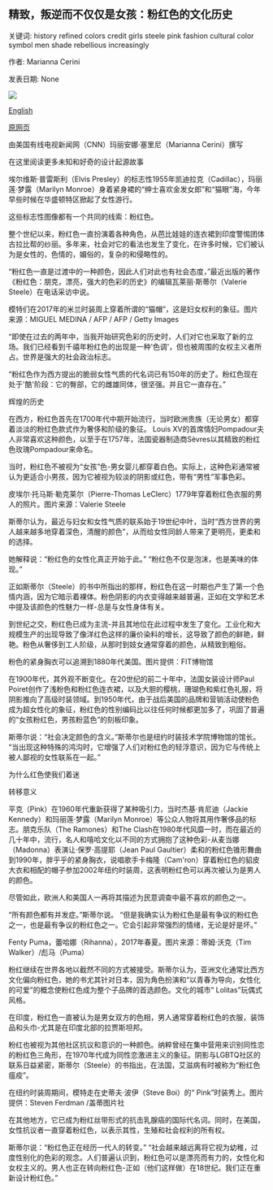 ## 精致，叛逆而不仅仅是女孩：粉红色的文化历史

关键词: history refined colors credit girls steele pink fashion cultural color symbol men shade rebellious increasingly

作者: Marianna Cerini

发表日期: None

![](https://cdn.cnn.com/cnnnext/dam/assets/181026160610-pink-fashion-close-crop-super-tease.jpg)

[English](Refined%2C%20rebellious%20and%20not%20just%20for%20girls%3A%20A%20cultural%20history%20of%20pink.md)

[原网页](https://edition.cnn.com/style/article/history-of-color-pink/index.html)

由美国有线电视新闻网（CNN）玛丽安娜·塞里尼（Marianna Cerini）撰写

在这里阅读更多未知和好奇的设计起源故事

埃尔维斯·普雷斯利（Elvis Presley）的标志性1955年凯迪拉克（Cadillac），玛丽莲·梦露（Marilyn Monroe）身着紧身裙的“绅士喜欢金发女郎”和“猫眼”海，今年早些时候在华盛顿特区掀起了女性游行。

这些标志性图像都有一个共同的线索：粉红色。

整个世纪以来，粉红色一直扮演着各种角色，从芭比娃娃的连衣裙到印度警惕团体古拉比帮的纱丽。多年来，社会对它的看法也发生了变化，在许多时候，它们被认为是女性的，色情的，媚俗的，复杂的和侵略性的。

“粉红色一直是过渡中的一种颜色，因此人们对此也有社会态度，”最近出版的著作《粉红色：朋克，漂亮，强大的色彩的历史》的编辑瓦莱丽·斯蒂尔（Valerie Steele）在电话采访中说。

模特们在2017年的米兰时装周上穿着所谓的“猫帽”，这是妇女权利的象征。图片来源：MIGUEL MEDINA / AFP / AFP / Getty Images

“即使在过去的两年中，当我开始研究色彩的历史时，人们对它也采取了新的立场。我们已经看到千禧年粉红色的出现是一种'色调'，但也被周围的女权主义者所占。世界是强大的社会政治标志。

“粉红色作为西方提出的脆弱女性气质的代名词已有150年的历史了。粉红色现在处于'酷'阶段：它的臀部，它的雌雄同体，很坚强。并且它一直存在。”

辉煌的历史

在西方，粉红色首先在1700年代中期开始流行，当时欧洲贵族（无论男女）都穿着淡淡的粉红色款式作为奢侈和阶级的象征。 Louis XV的首席情妇Pompadour夫人非常喜欢这种颜色，以至于在1757年，法国瓷器制造商Sèvres以其精致的粉红色玫瑰Pompadour来命名。

当时，粉红色不被视为“女孩”色-男女婴儿都穿着白色。实际上，这种色彩通常被认为更适合小男孩，因为它被视为较淡的阴影或红色，带有“男性”军事色彩。

皮埃尔·托马斯·勒克莱尔（Pierre-Thomas LeClerc）1779年穿着粉红色衣服的男人的照片。图片来源：Valerie Steele

斯蒂尔认为，最近与妇女和女性气质的联系始于19世纪中叶，当时“西方世界的男人越来越多地穿着深色，清醒的颜色”，从而给女性同龄人带来了更明亮，更柔和的选择。

她解释说：“粉红色的女性化真正开始于此。” “粉红色不仅是泡沫，也是美味的体现。”

正如斯蒂尔（Steele）的书中所指出的那样，粉红色在这一时期也产生了第一个色情内涵，因为它暗示着裸体。粉色阴影的内衣变得越来越普遍，正如在文学和艺术中提及该颜色的性魅力一样-总是与女性身体有关。

到世纪之交，粉红色已成为主流-并且其地位在此过程中发生了变化。工业化和大规模生产的出现导致了像洋红色这样的廉价染料的增长，这导致了颜色的鲜艳，鲜艳。粉色从奢侈到工人阶级，从那时到妓女通常穿着的颜色，从精致到粗俗。

粉色的紧身胸衣可以追溯到1880年代美国。图片提供：FIT博物馆

在1900年代，其外观不断变化。在20世纪的前二十年中，法国女装设计师Paul Poiret创作了浅粉色和粉红色连衣裙，以及大胆的樱桃，珊瑚色和紫红色礼服，将阴影推向了高级时装领域。到1950年代，由于战后美国的品牌和营销活动使粉色成为超女性化的象征，粉红色的性别编码比以往任何时候都更加多了，巩固了普遍的“女孩粉红色，男孩粉蓝色”的刻板印象。

斯蒂尔说：“社会决定颜色的含义。”斯蒂尔也是纽约时装技术学院博物馆的馆长。 “当出现这种特殊的鸿沟时，它增强了人们对粉红色的轻浮意识，因为它与传统上被人鄙视的女性联系在一起。”

为什么红色使我们着迷

转移意义

平克（Pink）在1960年代重新获得了某种吸引力，当时杰基·肯尼迪（Jackie Kennedy）和玛丽莲·梦露（Marilyn Monroe）等公众人物将其用作奢侈品的标志。朋克乐队（The Ramones）和The Clash在1980年代风靡一时，而在最近的几十年中，流行，名人和嘻哈文化以不同的方式拥抱了这种色彩-从麦当娜（Madonna）表演让·保罗·高提耶（Jean Paul Gaultier）柔和的粉红色锥形舞曲到1990年，胖乎乎的紧身胸衣，说唱歌手卡梅隆（Cam'ron）穿着粉红色的貂皮大衣和相配的帽子参加2002年纽约时装周，这表明粉红色可以再次被认为是男人的颜色。

尽管如此，欧洲人和美国人一再将其描述为民意调查中最不喜欢的颜色之一。

“所有颜色都有并发症。”斯蒂尔说。 “但是我确实认为粉红色是最有争议的粉红色之一，也是最有争议的粉红色之一。它会引起非常强烈的情绪，无论是好是坏。”

Fenty Puma，蕾哈娜（Rihanna），2017年春夏。图片来源：蒂姆·沃克（Tim Walker）/彪马（Puma）

粉红继续在世界各地以截然不同的方式被接受。斯蒂尔认为，亚洲文化通常比西方文化偏向粉红色，她的书尤其针对日本，因为角色扮演和“以青春为导向，女性化的可爱”的概念使粉红色成为整个子品牌的首选颜色。文化的城市“ Lolitas”玩偶式风格。

在印度，粉红色一直被认为是男女双方的色相，男人通常穿着粉红色的衣服，装饰品和头巾-尤其是在印度北部的拉贾斯坦邦。

粉红也被视为其他社区抗议和意识的一种颜色。纳粹曾经在集中营用来识别同性恋的粉红色三角形，在1970年代成为同性恋激进主义的象征。阴影与LGBTQ社区的联系日益紧密，斯蒂尔（Steele）的书指出，在法国，艾滋病有时被称为“粉红色瘟疫”。

在纽约时装周期间，模特走在史蒂夫·波伊（Steve Boi）的“ Pink”时装秀上。图片提供：Steven Ferdman /盖蒂图片社

在其他地方，它已成为粉红丝带形式的抗击乳腺癌的国际代名词。同时，在美国，女性抗议者一直穿着粉红色，以表示其性，生殖和社会权利的所有权。

斯蒂尔说：“粉红色正在经历一代人的转变。” “社会越来越远离将它视为幼稚，过度性别化的色彩的观念。人们普遍认识到，粉红色可以是漂亮而有力的，女性化和女权主义的。男人也正在转向粉红色-正如（他们这样做）在18世纪。我们正在重新设计粉红色。”